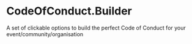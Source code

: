 # CodeOfConduct.Builder
A set of clickable options to build the perfect Code of Conduct for your event/community/organisation
